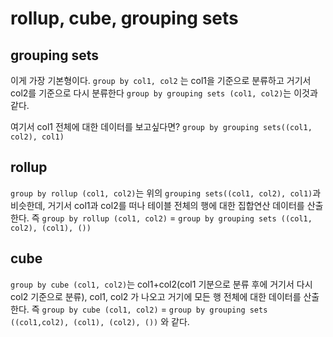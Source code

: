# rollup, cube, grouping sets
## grouping sets
이게 가장 기본형이다.
`group by col1, col2` 는 col1을 기준으로 분류하고 거기서 col2를 기준으로 다시 분류한다
`group by grouping sets (col1, col2)`는 이것과 같다.

여기서 col1 전체에 대한 데이터를 보고싶다면?
`group by grouping sets((col1, col2), col1)`

## rollup
`group by rollup (col1, col2)`는 위의 `grouping sets((col1, col2), col1)`과 비슷한데,
거기서 col1과 col2를 떠나 테이블 전체의 행에 대한 집합연산 데이터를 산출한다.
즉 `group by rollup (col1, col2)` = `group by grouping sets ((col1, col2), (col1), ())`

## cube
`group by cube (col1, col2)`는 col1+col2(col1 기분으로 분류 후에 거기서 다시 col2 기준으로 분류), col1, col2 가 나오고 거기에 모든 행 전체에 대한 데이터를 산출한다.
즉 `group by cube (col1, col2)` = `group by grouping sets ((col1,col2), (col1), (col2), ())` 와 같다.
